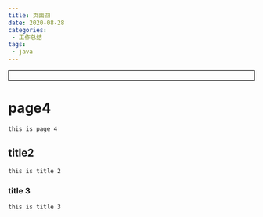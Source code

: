 ```yaml
---
title: 页面四
date: 2020-08-28
categories:
 - 工作总结
tags:
 - java
---
```



<div style="border:solid 1px #000;padding: 10px;">
<Icon type='phone'/>
</div>

# page4

	this is page 4

## title2

	this is title 2

### title 3

	this is title 3